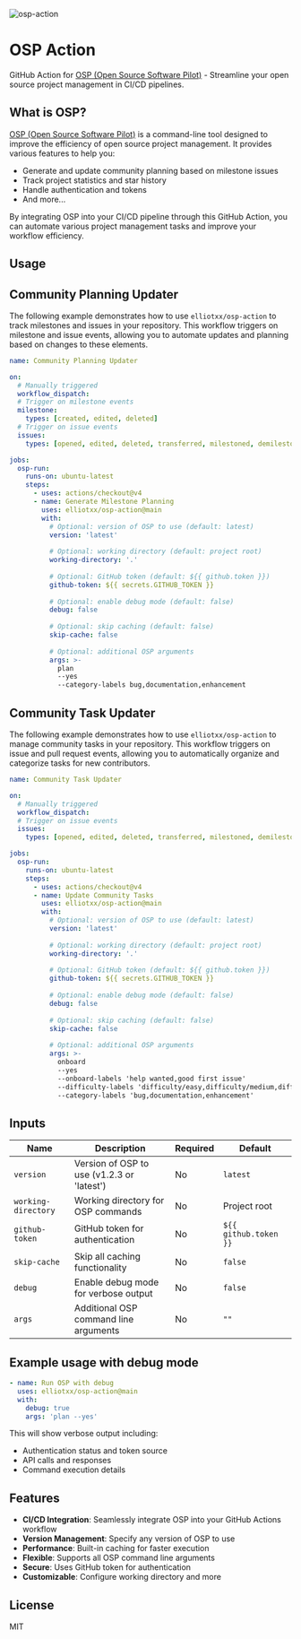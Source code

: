 ![osp-action](https://socialify.git.ci/elliotxx/osp-action/image?font=Raleway&language=1&name=1&owner=1&pattern=Plus&theme=Light)

# OSP Action

GitHub Action for [OSP (Open Source Software Pilot)](https://github.com/elliotxx/osp) - Streamline your open source project management in CI/CD pipelines.

## What is OSP?

[OSP (Open Source Software Pilot)](https://github.com/elliotxx/osp) is a command-line tool designed to improve the efficiency of open source project management. It provides various features to help you:

- Generate and update community planning based on milestone issues
- Track project statistics and star history
- Handle authentication and tokens
- And more...

By integrating OSP into your CI/CD pipeline through this GitHub Action, you can automate various project management tasks and improve your workflow efficiency.

## Usage

## Community Planning Updater

The following example demonstrates how to use `elliotxx/osp-action` to track milestones and issues in your repository. This workflow triggers on milestone and issue events, allowing you to automate updates and planning based on changes to these elements.

```yaml
name: Community Planning Updater

on:
  # Manually triggered
  workflow_dispatch:
  # Trigger on milestone events
  milestone:
    types: [created, edited, deleted]
  # Trigger on issue events
  issues:
    types: [opened, edited, deleted, transferred, milestoned, demilestoned, labeled, unlabeled, assigned, unassigned]

jobs:
  osp-run:
    runs-on: ubuntu-latest
    steps:
      - uses: actions/checkout@v4
      - name: Generate Milestone Planning
        uses: elliotxx/osp-action@main
        with:
          # Optional: version of OSP to use (default: latest)
          version: 'latest'
          
          # Optional: working directory (default: project root)
          working-directory: '.'
          
          # Optional: GitHub token (default: ${{ github.token }})
          github-token: ${{ secrets.GITHUB_TOKEN }}
          
          # Optional: enable debug mode (default: false)
          debug: false
          
          # Optional: skip caching (default: false)
          skip-cache: false
          
          # Optional: additional OSP arguments
          args: >-
            plan
            --yes
            --category-labels bug,documentation,enhancement
```

## Community Task Updater

The following example demonstrates how to use `elliotxx/osp-action` to manage community tasks in your repository. This workflow triggers on issue and pull request events, allowing you to automatically organize and categorize tasks for new contributors.

```yaml
name: Community Task Updater

on:
  # Manually triggered
  workflow_dispatch:
  # Trigger on issue events
  issues:
    types: [opened, edited, deleted, transferred, milestoned, demilestoned, labeled, unlabeled, assigned, unassigned]

jobs:
  osp-run:
    runs-on: ubuntu-latest
    steps:
      - uses: actions/checkout@v4
      - name: Update Community Tasks
        uses: elliotxx/osp-action@main
        with:
          # Optional: version of OSP to use (default: latest)
          version: 'latest'
          
          # Optional: working directory (default: project root)
          working-directory: '.'
          
          # Optional: GitHub token (default: ${{ github.token }})
          github-token: ${{ secrets.GITHUB_TOKEN }}
          
          # Optional: enable debug mode (default: false)
          debug: false
          
          # Optional: skip caching (default: false)
          skip-cache: false
          
          # Optional: additional OSP arguments
          args: >-
            onboard
            --yes
            --onboard-labels 'help wanted,good first issue'
            --difficulty-labels 'difficulty/easy,difficulty/medium,difficulty/hard'
            --category-labels 'bug,documentation,enhancement'
```

## Inputs

| Name | Description | Required | Default |
|------|-------------|----------|---------|
| `version` | Version of OSP to use (v1.2.3 or 'latest') | No | `latest` |
| `working-directory` | Working directory for OSP commands | No | Project root |
| `github-token` | GitHub token for authentication | No | `${{ github.token }}` |
| `skip-cache` | Skip all caching functionality | No | `false` |
| `debug` | Enable debug mode for verbose output | No | `false` |
| `args` | Additional OSP command line arguments | No | `""` |

## Example usage with debug mode

```yaml
- name: Run OSP with debug
  uses: elliotxx/osp-action@main
  with:
    debug: true
    args: 'plan --yes'
```

This will show verbose output including:
- Authentication status and token source
- API calls and responses
- Command execution details

## Features

- **CI/CD Integration**: Seamlessly integrate OSP into your GitHub Actions workflow
- **Version Management**: Specify any version of OSP to use
- **Performance**: Built-in caching for faster execution
- **Flexible**: Supports all OSP command line arguments
- **Secure**: Uses GitHub token for authentication
- **Customizable**: Configure working directory and more

## License

MIT
